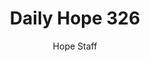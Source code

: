 ---
image: /assets/img/daily-hope-default-artwork.png
title: Daily Hope 326
number: 326
categories:
  - Daily Hope
author: Hope Staff
notes: Daily Hope 326
embed: >-
  EMBED_GOES_HERE
---